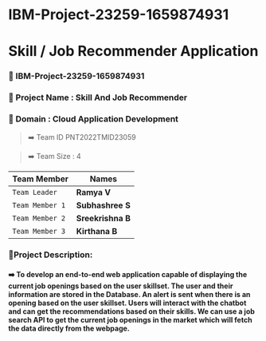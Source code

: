 # IBM-Project-23259-1659874931
#  Skill / Job Recommender Application

### 📌 IBM-Project-23259-1659874931

### 📌 Project Name	: Skill And Job Recommender

### 📌 Domain :	Cloud Application Development

> ➡️ Team ID	PNT2022TMID23059

> ➡️ Team Size : 4

|  Team Member  |    Names      |
| ------------- | ------------- |
| `Team Leader`   |    **Ramya V**    |
| `Team Member 1` | **Subhashree S**  |
| `Team Member 2` | **Sreekrishna B** |
| `Team Member 3` |   **Kirthana B**  |

### 📌Project Description:

#### ➡️ To develop an end-to-end web application capable of displaying the current job openings based on the user skillset. The user and their information are stored in the Database. An alert is sent when there is an opening based on the user skillset. Users will interact with the chatbot and can get the recommendations based on their skills. We can use a job search API to get the current job openings in the market which will fetch the data directly from the webpage.
